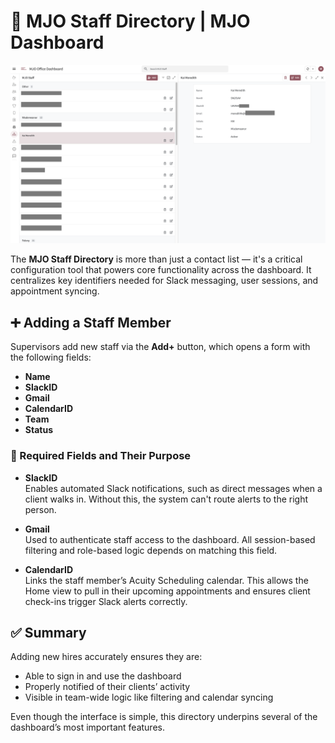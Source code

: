 



# 👥 MJO Staff Directory | MJO Dashboard
![Staff Directory Screenshot](../images/mjostaff.png)

The **MJO Staff Directory** is more than just a contact list — it's a critical configuration tool that powers core functionality across the dashboard. It centralizes key identifiers needed for Slack messaging, user sessions, and appointment syncing.

## ➕ Adding a Staff Member

Supervisors add new staff via the **Add+** button, which opens a form with the following fields:

- **Name**
- **SlackID**
- **Gmail**
- **CalendarID**
- **Team**
- **Status**

### 🔑 Required Fields and Their Purpose

- **SlackID**  
  Enables automated Slack notifications, such as direct messages when a client walks in. Without this, the system can't route alerts to the right person.

- **Gmail**  
  Used to authenticate staff access to the dashboard. All session-based filtering and role-based logic depends on matching this field.

- **CalendarID**  
  Links the staff member’s Acuity Scheduling calendar. This allows the Home view to pull in their upcoming appointments and ensures client check-ins trigger Slack alerts correctly.

## ✅ Summary

Adding new hires accurately ensures they are:
- Able to sign in and use the dashboard
- Properly notified of their clients’ activity
- Visible in team-wide logic like filtering and calendar syncing

Even though the interface is simple, this directory underpins several of the dashboard’s most important features.
